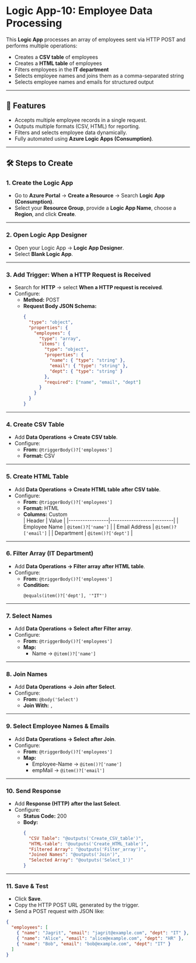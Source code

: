 # Logic App-10: Employee Data Processing

This **Logic App** processes an array of employees sent via HTTP POST and performs multiple operations:

- Creates a **CSV table** of employees
- Creates a **HTML table** of employees
- Filters employees in the **IT department**
- Selects employee names and joins them as a comma-separated string
- Selects employee names and emails for structured output

---

## 🚀 Features

- Accepts multiple employee records in a single request.
- Outputs multiple formats (CSV, HTML) for reporting.
- Filters and selects employee data dynamically.
- Fully automated using **Azure Logic Apps (Consumption)**.

---

## 🛠 Steps to Create

### 1. Create the Logic App

- Go to **Azure Portal** → **Create a Resource** → Search **Logic App (Consumption)**.
- Select your **Resource Group**, provide a **Logic App Name**, choose a **Region**, and click **Create**.

---

### 2. Open Logic App Designer

- Open your Logic App → **Logic App Designer**.
- Select **Blank Logic App**.

---

### 3. Add Trigger: When a HTTP Request is Received

- Search for **HTTP** → select **When a HTTP request is received**.
- Configure:
  - **Method:** POST
  - **Request Body JSON Schema:**
    ```json
    {
      "type": "object",
      "properties": {
        "employees": {
          "type": "array",
          "items": {
            "type": "object",
            "properties": {
              "name": { "type": "string" },
              "email": { "type": "string" },
              "dept": { "type": "string" }
            },
            "required": ["name", "email", "dept"]
          }
        }
      }
    }
    ```

---

### 4. Create CSV Table

- Add **Data Operations → Create CSV table**.
- Configure:
  - **From:** `@triggerBody()?['employees']`
  - **Format:** CSV

---

### 5. Create HTML Table

- Add **Data Operations → Create HTML table** **after CSV table**.
- Configure:
  - **From:** `@triggerBody()?['employees']`
  - **Format:** HTML
  - **Columns:** Custom  
    | Header | Value |
    |-----------------|---------------------------|
    | Employee Name | `@item()?['name']` |
    | Email Address | `@item()?['email']` |
    | Department | `@item()?['dept']` |

---

### 6. Filter Array (IT Department)

- Add **Data Operations → Filter array** **after HTML table**.
- Configure:
  - **From:** `@triggerBody()?['employees']`
  - **Condition:**
    ```expression
    @equals(item()?['dept'], '"IT"')
    ```

---

### 7. Select Names

- Add **Data Operations → Select** **after Filter array**.
- Configure:
  - **From:** `@triggerBody()?['employees']`
  - **Map:**
    - Name → `@item()?['name']`

---

### 8. Join Names

- Add **Data Operations → Join** **after Select**.
- Configure:
  - **From:** `@body('Select')`
  - **Join With:** `,`

---

### 9. Select Employee Names & Emails

- Add **Data Operations → Select** **after Join**.
- Configure:
  - **From:** `@triggerBody()?['employees']`
  - **Map:**
    - Employee-Name → `@item()?['name']`
    - empMail → `@item()?['email']`

---

### 10. Send Response

- Add **Response (HTTP)** **after the last Select**.
- Configure:
  - **Status Code:** 200
  - **Body:**
    ```json
    {
      "CSV Table": "@outputs('Create_CSV_table')",
      "HTML-table": "@outputs('Create_HTML_table')",
      "Filtered Array": "@outputs('Filter_array')",
      "Joined Names": "@outputs('Join')",
      "Selected Array": "@outputs('Select_1')"
    }
    ```

---

### 11. Save & Test

- Click **Save**.
- Copy the HTTP POST URL generated by the trigger.
- Send a POST request with JSON like:

```json
{
  "employees": [
    { "name": "Jagrit", "email": "jagrit@example.com", "dept": "IT" },
    { "name": "Alice", "email": "alice@example.com", "dept": "HR" },
    { "name": "Bob", "email": "bob@example.com", "dept": "IT" }
  ]
}
```
